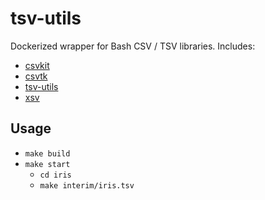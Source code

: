 # tsv-utils
Dockerized wrapper for Bash CSV / TSV libraries. Includes:

* [csvkit](https://github.com/wireservice/csvkit)
* [csvtk](https://github.com/shenwei356/csvtk)
* [tsv-utils](https://github.com/eBay/tsv-utils)
* [xsv](https://github.com/BurntSushi/xsv)

## Usage
* `make build`
* `make start`
  * `cd iris`
  * `make interim/iris.tsv`
